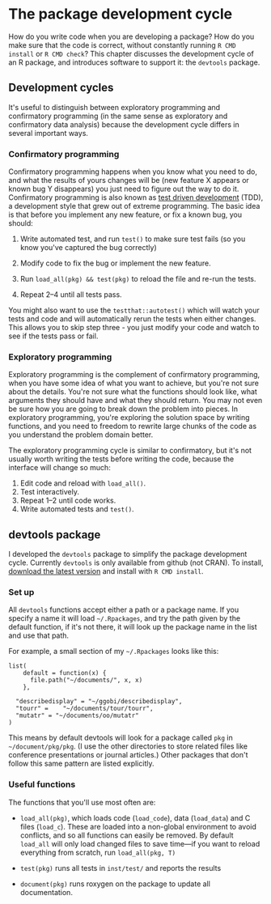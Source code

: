 # The package development cycle

How do you write code when you are developing a package? How do you make sure that the code is correct, without constantly running `R CMD install` or `R CMD check`? This chapter discusses the development cycle of an R package, and introduces software to support it: the `devtools` package.

## Development cycles

It's useful to distinguish between exploratory programming and confirmatory programming (in the same sense as exploratory and confirmatory data analysis) because the development cycle differs in several important ways.

### Confirmatory programming

Confirmatory programming happens when you know what you need to do, and what the results of yours changes will be (new feature X appears or known bug Y disappears) you just need to figure out the way to do it. Confirmatory programming is also known as [test driven development][tdd] (TDD), a development style that grew out of extreme programming. The basic idea is that before you implement any new feature, or fix a known bug, you should:

1. Write automated test, and run `test()` to make sure test fails (so you know
   you've captured the bug correctly)

2. Modify code to fix the bug or implement the new feature.

3. Run `load_all(pkg) && test(pkg)` to reload the file and re-run the tests.

4. Repeat 2&ndash;4 until all tests pass.

You might also want to use the `testthat::autotest()` which will watch your tests and code and will automatically rerun the tests when either changes. This allows you to skip step three - you just modify your code and watch to see if the tests pass or fail.

### Exploratory programming

Exploratory programming is the complement of confirmatory programming, when you have some idea of what you want to achieve, but you're not sure about the details. You're not sure what the functions should look like, what arguments they should have and what they should return. You may not even be sure how you are going to break down the problem into pieces. In exploratory programming, you're exploring the solution space by writing functions, and you need to freedom to rewrite large chunks of the code as you understand the problem domain better.

The exploratory programming cycle is similar to confirmatory, but it's not usually worth writing the tests before writing the code, because the interface will change so much:

1. Edit code and reload with `load_all()`.
2. Test interactively.
3. Repeat 1&ndash;2 until code works.
4. Write automated tests and `test()`.

## devtools package

I developed the `devtools` package to simplify the package development cycle. Currently `devtools` is only available from github (not CRAN). To install, [download the latest version][devtools-down] and install with `R CMD install`.

### Set up

All `devtools` functions accept either a path or a package name. If you specify a name it will load `~/.Rpackages`, and try the path given by the default function, if it's not there, it will look up the package name in the list and use that path.  

For example, a small section of my `~/.Rpackages` looks like this:

    list(
        default = function(x) {
          file.path("~/documents/", x, x)
        }, 

      "describedisplay" = "~/ggobi/describedisplay",
      "tourr" =    "~/documents/tour/tourr", 
      "mutatr" = "~/documents/oo/mutatr"
    )

This means by default devtools will look for a package called `pkg` in `~/document/pkg/pkg`. (I use the other directories to store related files like conference presentations or journal articles.) Other packages that don't follow this same pattern are listed explicitly.

### Useful functions

The functions that you'll use most often are:

* `load_all(pkg)`, which loads code (`load_code`), data (`load_data`) and C
  files (`load_c`). These are loaded into a non-global environment to avoid
  conflicts, and so all functions can easily be removed. By default `load_all`
  will only load changed files to save time&mdash;if you want to reload everything
  from scratch, run `load_all(pkg, T)`

* `test(pkg)` runs all tests in `inst/test/` and reports the results


* `document(pkg)` runs roxygen on the package to update all documentation. 

[devtools-down]:https://github.com/hadley/devtools/tarball/master
[tdd]:http://en.wikipedia.org/wiki/Test-driven_development

